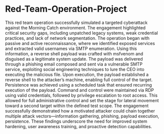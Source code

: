 # Red-Team-Operation-Project
This red team operation successfully simulated a targeted cyberattack against the Morning Catch environment. The engagement highlighted critical security gaps, including unpatched legacy systems, weak credential practices, and lack of network segmentation.
The operation began with passive and active reconnaissance, where we identified exposed services and extracted valid usernames via SMTP enumeration. Using this information, a reverse shell payload was crafted with msfvenom and disguised as a legitimate system update. The payload was delivered through a phishing email composed and sent via a vulnerable SMTP service, 
exploiting social engineering techniques to lure the CEO into executing the malicious file.
Upon execution, the payload established a reverse shell to the attacker’s machine, enabling full control of the target. Persistence was achieved using a scheduled task that ensured recurring execution of the payload. Command and control were maintained via RDP using valid credentials, followed by privilege escalation to root access. This allowed for full administrative control and set the stage for lateral movement toward a second target within the defined test scope.
The engagement successfully demonstrated how a motivated attacker could chain together multiple attack vectors—information gathering, phishing, payload execution, persistence. These findings underscore the need for improved system hardening, user awareness training, and proactive detection capabilities.
